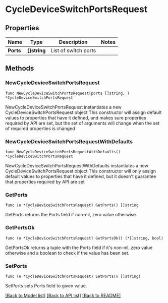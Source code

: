 # CycleDeviceSwitchPortsRequest

## Properties

Name | Type | Description | Notes
------------ | ------------- | ------------- | -------------
**Ports** | **[]string** | List of switch ports | 

## Methods

### NewCycleDeviceSwitchPortsRequest

`func NewCycleDeviceSwitchPortsRequest(ports []string, ) *CycleDeviceSwitchPortsRequest`

NewCycleDeviceSwitchPortsRequest instantiates a new CycleDeviceSwitchPortsRequest object
This constructor will assign default values to properties that have it defined,
and makes sure properties required by API are set, but the set of arguments
will change when the set of required properties is changed

### NewCycleDeviceSwitchPortsRequestWithDefaults

`func NewCycleDeviceSwitchPortsRequestWithDefaults() *CycleDeviceSwitchPortsRequest`

NewCycleDeviceSwitchPortsRequestWithDefaults instantiates a new CycleDeviceSwitchPortsRequest object
This constructor will only assign default values to properties that have it defined,
but it doesn't guarantee that properties required by API are set

### GetPorts

`func (o *CycleDeviceSwitchPortsRequest) GetPorts() []string`

GetPorts returns the Ports field if non-nil, zero value otherwise.

### GetPortsOk

`func (o *CycleDeviceSwitchPortsRequest) GetPortsOk() (*[]string, bool)`

GetPortsOk returns a tuple with the Ports field if it's non-nil, zero value otherwise
and a boolean to check if the value has been set.

### SetPorts

`func (o *CycleDeviceSwitchPortsRequest) SetPorts(v []string)`

SetPorts sets Ports field to given value.



[[Back to Model list]](../README.md#documentation-for-models) [[Back to API list]](../README.md#documentation-for-api-endpoints) [[Back to README]](../README.md)


